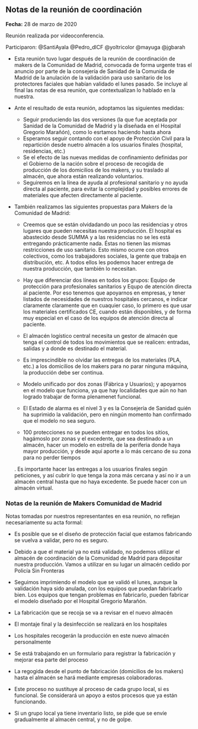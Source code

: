 ## Notas de la reunión de coordinación

**Fecha:** 28 de marzo de 2020

Reunión realizada por videoconferencia.

Participaron: @SantiAyala @Pedro_dlCF @yoltricolor @mayuga @jgbarah

* Esta reunión tuvo lugar después de la reunión de coordinación de makers de la Comunidad de Madrid, convocada de forma urgente tras el anuncio por parte de la consejería de Sanidad de la Comunida de Madrid de la anulación de la validación para uso sanitario de los protectores faciales que habían validado el lunes pasado. Se incluye al final las notas de esa reunión, que contextualizan lo hablado en la nuestra.

* Ante el resultado de esta reunión, adoptamos las siguientes medidas:

  - Seguir produciendo las dos versiones (la que fue aceptada por Sanidad de la Comunidad de Madrid y la diseñada en el Hospital Gregorio Marañón), como lo esrtamos haciendo hasta ahora
  - Esperamos seguir contando con el apoyo de Protección Civil para la repartición desde nuetro almacén a los usuarios finales (hospital, residencias, etc.)
  - Se el efecto de las nuevas medidas de confinamiento definidas por el Gobierno de la nación sobre el proceso de recogida de producción de los domicilios de los makers, y su traslado al almacén, que ahora están realizando voluntarios.
  - Seguiremos en la línea de ayuda al profesional sanitario y no ayuda directa al paciente, para evitar la complejidad y posibles errores de materiales que afecten directamente al paciente.

* También realizamos las siguientes propuestas para Makers de la Comunidad de Madrid:

  - Creemos que se están olvidadando un poco las residencias y otros lugares que pueden necesitas nuestra producción. El hospital es abastecido desde SUMMA y a las residencias no se les está entregando prácticamente nada. Éstas no tienen las mismas restricciones de uso sanitario. Esto mismo ocurre con otros colectivos, como los trabajadores sociales, la gente que trabaja en distribución, etc. A todos ellos les podemos hacer entrega de nuestra producción, que también lo necesitan. 

  - Hay que diferenciar dos líneas en todos los grupos: Equipo de protección para profesionales sanitarios y Equpo de atención directa al paciente. Por eso tenemos que apoyarnos en empresas, y tener listados de necesidades de nuestros hospitales cercanos, e indicar claramente claramente que en cuaquier caso, lo primero es que usar los materiales certificados CE, cuando están disponibles, y de forma muy especial en el caso de los equipos de atención directa al paciente.

  - El almacén logístico central necesita un gestor de almacén que tenga el control de todos los movimientos que se realicen: entradas, salidas y a donde es destinado el material. 

  - Es imprescindible no olvidar las entregas de los materiales (PLA, etc.) a los domicilios de los makers para no parar ninguna máquina, la producción debe ser continua.

  - Modelo unificado por dos zonas (Fábrica y Usuarios); y apoyarnos en el modelo que funciona, ya que hay localidades que aún no han logrado trabajar de forma plenamenet funcional.

  - El Estado de alarma es el nivel 3 y es la Consejería de Sanidad quién ha suprimido la validación, pero en ningún momento han confirmado que el modelo no sea seguro. 

  - 100 protecciones no se pueden entregar en todos los sitios, hagámoslo por zonas y el excedente, que sea destinado a un almacén, hacer un modelo en estrella de la periferia donde haya mayor producción, y desde aquí aporte a lo más cercano de su zona para no perder tiempos 

  . Es importante hacer las entregas a los usuarios finales según peticiones, y así cubrir lo que tenga la zona más cercana y así no ir a un almacén central hasta que no haya excedente. Se puede hacer con un almacén virtual. 


### Notas de la reunión de Makers Comunidad de Madrid

Notas tomadas por nuestros representantes en esa reunión, no reflejan necesariamente su acta formal:

* Es posible que se el diseño de protección facial que estamos fabricando se vuelva a validar, pero no es seguro.

* Debido a que el material ya no está validado, no podemos utilizar el almacén de coordinación de la Comunidad de Madrid para depositar nuestra producción. Vamos a utilizar en su lugar un almacén cedido por Policía Sin Fronteras

* Seguimos imprimiendo el modelo que se validó el lunes, aunque la validación haya sido anulada, con los equipos que puedan fabricarlo bien. Los equipos que tengan problemas en fabricarlo, pueden fabricar el modelo diseñado por el Hospital Gregorio Marañón.

* La fabricación que se recoja se va a revisar en el nuevo almacén

* El montaje final y la desinfección se realizará en los hospitales

* Los hospitales recogerán la producción en este nuevo almacén personalmente

* Se está trabajando en un formulario para registrar la fabricación y mejorar esa parte del proceso

* La regogida desde el punto de fabricación (domicilios de los makers) hasta el almacén se hará mediante empresas colaboradoras.

* Este proceso no sustituye al proceso de cada grupo local, si es funcional. Se considerará un apoyo a estos procesos que ya están funcionando.

* Si un grupo local ya tiene inventario listo, se pide que se envíe gradualmente al almacén central, y no de golpe.


